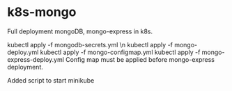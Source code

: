 # k8s-mongo

Full deployment mongoDB, mongo-express in k8s.

kubectl apply -f mongodb-secrets.yml \n
kubectl apply -f mongo-deploy.yml
kubectl apply -f mongo-configmap.yml
kubectl apply -f mongo-express-deploy.yml
Config map must be applied before mongo-express deployment.

Added script to start minikube
